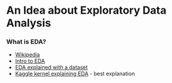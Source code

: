 # An Idea about Exploratory Data Analysis

### What is EDA?

- [Wikipedia](https://en.wikipedia.org/wiki/Exploratory_data_analysis)
- [Intro to EDA](https://medium.com/code-heroku/introduction-to-exploratory-data-analysis-eda-c0257f888676)
- [EDA explained with a dataset](https://towardsdatascience.com/exploratory-data-analysis-8fc1cb20fd15)
- [Kaggle kernel explaining EDA](https://www.kaggle.com/pavansanagapati/a-simple-tutorial-on-exploratory-data-analysis) - best explanation